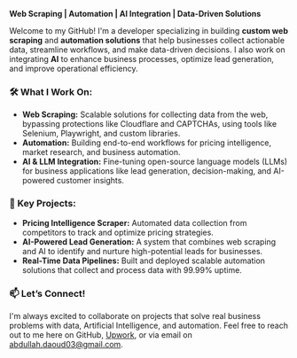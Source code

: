 **Web Scraping | Automation | AI Integration | Data-Driven Solutions**

Welcome to my GitHub! I'm a developer specializing in building **custom web scraping** and **automation solutions** that help businesses collect actionable data, streamline workflows, and make data-driven decisions. I also work on integrating **AI** to enhance business processes, optimize lead generation, and improve operational efficiency.

### 🛠 What I Work On:
- **Web Scraping:** Scalable solutions for collecting data from the web, bypassing protections like Cloudflare and CAPTCHAs, using tools like Selenium, Playwright, and custom libraries.
- **Automation:** Building end-to-end workflows for pricing intelligence, market research, and business automation.
- **AI & LLM Integration:** Fine-tuning open-source language models (LLMs) for business applications like lead generation, decision-making, and AI-powered customer insights.

### 🚀 Key Projects:
- **Pricing Intelligence Scraper:** Automated data collection from competitors to track and optimize pricing strategies.
- **AI-Powered Lead Generation:** A system that combines web scraping and AI to identify and nurture high-potential leads for businesses.
- **Real-Time Data Pipelines:** Built and deployed scalable automation solutions that collect and process data with 99.99% uptime.

### 📫 Let’s Connect!
I'm always excited to collaborate on projects that solve real business problems with data, Artificial Intelligence, and automation. Feel free to reach out to me here on GitHub, [Upwork](https://www.upwork.com/freelancers/abdullahd62?mp_source=share), or via email on [abdullah.daoud03@gmail.com](mailto:abdullah.daoud03@gmail.com).
